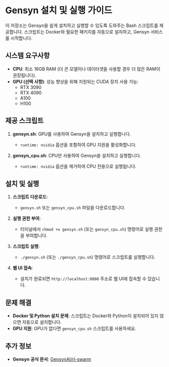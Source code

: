 # Gensyn 설치 및 실행 가이드

이 저장소는 Gensyn을 쉽게 설치하고 실행할 수 있도록 도와주는 Bash 스크립트를 제공합니다. 스크립트는 Docker와 필요한 패키지를 자동으로 설치하고, Gensyn 서비스를 시작합니다.

## 시스템 요구사항

- **CPU**: 최소 16GB RAM (더 큰 모델이나 데이터셋을 사용할 경우 더 많은 RAM이 권장됩니다).
- **GPU (선택 사항)**: 성능 향상을 위해 지원되는 CUDA 장치 사용 가능:
  - RTX 3090
  - RTX 4090
  - A100
  - H100

## 제공 스크립트

1. **gensyn.sh**: GPU를 사용하여 Gensyn을 설치하고 실행합니다.
   - `runtime: nvidia` 옵션을 포함하여 GPU 지원을 활성화합니다.

2. **gensyn_cpu.sh**: CPU만 사용하여 Gensyn을 설치하고 실행합니다.
   - `runtime: nvidia` 옵션을 제거하여 CPU 전용으로 실행됩니다.

## 설치 및 실행

1. **스크립트 다운로드**:
   - `gensyn.sh` 또는 `gensyn_cpu.sh` 파일을 다운로드합니다.

2. **실행 권한 부여**:
   - 터미널에서 `chmod +x gensyn.sh` (또는 `gensyn_cpu.sh`) 명령어로 실행 권한을 부여합니다.

3. **스크립트 실행**:
   - `./gensyn.sh` (또는 `./gensyn_cpu.sh`) 명령어로 스크립트를 실행합니다.

4. **웹 UI 접속**:
   - 설치가 완료되면 `http://localhost:8080` 주소로 웹 UI에 접속할 수 있습니다.

## 문제 해결

- **Docker 및 Python 설치 문제**: 스크립트는 Docker와 Python이 설치되어 있지 않으면 자동으로 설치합니다.
- **GPU 지원**: GPU가 없다면 `gensyn_cpu.sh` 스크립트를 사용하세요.

## 추가 정보

- **Gensyn 공식 문서**: [GensynAI/rl-swarm](https://github.com/gensyn-ai/rl-swarm)
